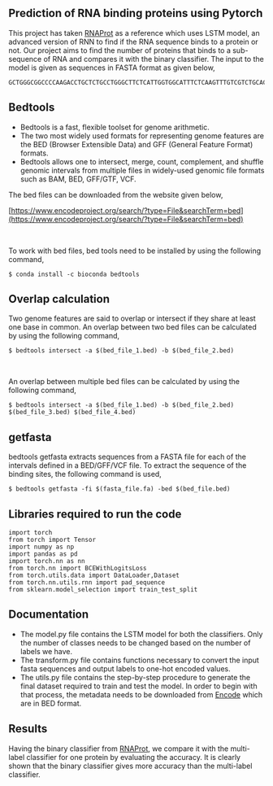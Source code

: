 ## Prediction of RNA binding proteins using Pytorch 
This project has taken [RNAProt](https://github.com/BackofenLab/RNAProt) as a reference which uses LSTM model, an advanced version of RNN to find if the RNA sequence binds to a protein or not. Our project aims to find the number of proteins that binds to a sub-sequence of RNA and compares it with the binary classifier. The input to the model is given as sequences in FASTA format as given below,

```
GCTGGGCGGCCCCAAGACCTGCTCTGCCTGGGCTTCTCATTGGTGGCATTTCTCAAGTTTGTCGTCTGCACCATCCGGAAAACCACCTCTCTCT
```
 
## Bedtools
* Bedtools is a fast, flexible toolset for genome arithmetic. <br>
* The two most widely used formats for representing genome features are the BED (Browser Extensible Data) and GFF (General Feature Format) formats. <br>
* Bedtools allows one to intersect, merge, count, complement, and shuffle genomic intervals from multiple files in widely-used genomic file formats such as BAM, BED, GFF/GTF, VCF.

The bed files can be downloaded from the website given below,  

[https://www.encodeproject.org/search/?type=File&searchTerm=bed](https://www.encodeproject.org/search/?type=File&searchTerm=bed)

<br>

To work with bed files, bed tools need to be installed by using the following command,
```
$ conda install -c bioconda bedtools
```

## Overlap calculation
Two genome features are said to overlap or intersect if they share at least one base in common. 
An overlap between two bed files can be calculated by using the following command,
```
$ bedtools intersect -a $(bed_file_1.bed) -b $(bed_file_2.bed)
```

<br>

An overlap between multiple bed files can be calculated by using the following command,
```
$ bedtools intersect -a $(bed_file_1.bed) -b $(bed_file_2.bed) $(bed_file_3.bed) $(bed_file_4.bed)
```

## getfasta
bedtools getfasta extracts sequences from a FASTA file for each of the intervals defined in a BED/GFF/VCF file.
To extract the sequence of the binding sites, the following command is used,
```
$ bedtools getfasta -fi $(fasta_file.fa) -bed $(bed_file.bed)
```
## Libraries required to run the code

```
import torch
from torch import Tensor
import numpy as np
import pandas as pd
import torch.nn as nn
from torch.nn import BCEWithLogitsLoss
from torch.utils.data import DataLoader,Dataset
from torch.nn.utils.rnn import pad_sequence
from sklearn.model_selection import train_test_split
```

## Documentation

* The model.py file contains the LSTM model for both the classifiers. Only the number of classes needs to be changed based on the number of labels we have. 
* The transform.py file contains functions necessary to convert the input fasta sequences and output labels to one-hot encoded values.
* The utils.py file contains the step-by-step procedure to generate the final dataset required to train and test the model. In order to begin with that process, the metadata needs to be downloaded from [Encode](https://www.encodeproject.org/search/?type=File&searchTerm=bed) which are in BED format.


## Results
Having the binary classifier from [RNAProt](https://github.com/BackofenLab/RNAProt), we compare it with the multi-label classifier for one protein by evaluating the accuracy. It is clearly shown that the binary classifier gives more accuracy than the multi-label classifier.




